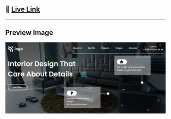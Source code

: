 ## 🔗 [**Live Link**](https://webpage-10-ineuron.netlify.app/)

---

## Preview Image

![img](./preview.png)
